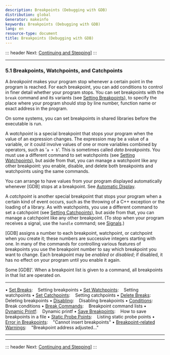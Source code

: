 ```yaml
---
description: Breakpoints (Debugging with GDB)
distribution: global
Generator: makeinfo
keywords: Breakpoints (Debugging with GDB)
lang: en
resource-type: document
title: Breakpoints (Debugging with GDB)
---
```

::: header
Next: [Continuing and Stepping](Continuing-and-Stepping.html#Continuing-and-Stepping)]
:::

---

### 5.1 Breakpoints, Watchpoints, and Catchpoints

A *breakpoint* makes your program stop whenever a certain point in the program is reached. For each breakpoint, you can add conditions to control in finer detail whether your program stops. You can set breakpoints with the `break` command and its variants (see [Setting Breakpoints](Set-Breaks.html#Set-Breaks)), to specify the place where your program should stop by line number, function name or exact address in the program.

On some systems, you can set breakpoints in shared libraries before the executable is run.

A *watchpoint* is a special breakpoint that stops your program when the value of an expression changes. The expression may be a value of a variable, or it could involve values of one or more variables combined by operators, such as '`a + b`'. This is sometimes called *data breakpoints*. You must use a different command to set watchpoints (see [Setting Watchpoints](Set-Watchpoints.html#Set-Watchpoints)), but aside from that, you can manage a watchpoint like any other breakpoint: you enable, disable, and delete both breakpoints and watchpoints using the same commands.

You can arrange to have values from your program displayed automatically whenever [GDB] stops at a breakpoint. See [Automatic Display](Auto-Display.html#Auto-Display).

A *catchpoint* is another special breakpoint that stops your program when a certain kind of event occurs, such as the throwing of a C++ exception or the loading of a library. As with watchpoints, you use a different command to set a catchpoint (see [Setting Catchpoints](Set-Catchpoints.html#Set-Catchpoints)), but aside from that, you can manage a catchpoint like any other breakpoint. (To stop when your program receives a signal, use the `handle` command; see [Signals](Signals.html#Signals).)

[GDB] assigns a number to each breakpoint, watchpoint, or catchpoint when you create it; these numbers are successive integers starting with one. In many of the commands for controlling various features of breakpoints you use the breakpoint number to say which breakpoint you want to change. Each breakpoint may be *enabled* or *disabled*; if disabled, it has no effect on your program until you enable it again.

Some [GDB]'. When a breakpoint list is given to a command, all breakpoints in that list are operated on.

---

• [Set Breaks](Set-Breaks.html#Set-Breaks):                                                    Setting breakpoints
• [Set Watchpoints](Set-Watchpoints.html#Set-Watchpoints):                                     Setting watchpoints
• [Set Catchpoints](Set-Catchpoints.html#Set-Catchpoints):                                     Setting catchpoints
• [Delete Breaks](Delete-Breaks.html#Delete-Breaks):                                           Deleting breakpoints
• [Disabling](Disabling.html#Disabling):                                                       Disabling breakpoints
• [Conditions](Conditions.html#Conditions):                                                    Break conditions
• [Break Commands](Break-Commands.html#Break-Commands):                                        Breakpoint command lists
• [Dynamic Printf](Dynamic-Printf.html#Dynamic-Printf):                                        Dynamic printf
• [Save Breakpoints](Save-Breakpoints.html#Save-Breakpoints):                                  How to save breakpoints in a file
• [Static Probe Points](Static-Probe-Points.html#Static-Probe-Points):                                        Listing static probe points
• [Error in Breakpoints](Error-in-Breakpoints.html#Error-in-Breakpoints):                                     "Cannot insert breakpoints"
• [Breakpoint-related Warnings](Breakpoint_002drelated-Warnings.html#Breakpoint_002drelated-Warnings):        "Breakpoint address adjusted\..."

---

---

::: header
Next: [Continuing and Stepping](Continuing-and-Stepping.html#Continuing-and-Stepping)]
:::
